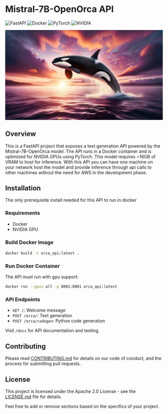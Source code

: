 # Mistral-7B-OpenOrca API

![FastAPI](https://img.shields.io/badge/FastAPI-005571?style=for-the-badge&logo=fastapi)
![Docker](https://img.shields.io/badge/Docker-2496ED?style=for-the-badge&logo=docker&logoColor=white)
![PyTorch](https://img.shields.io/badge/PyTorch-EE4C2C?style=for-the-badge&logo=pytorch&logoColor=white)
![NVIDIA](https://img.shields.io/badge/NVIDIA-76B900?style=for-the-badge&logo=nvidia&logoColor=white)

![orca](assets\imgs\majestic-orca.png)

## Overview

This is a FastAPI project that exposes a text generation API powered by the Mistral-7B-OpenOrca model. The API runs in a Docker container and is optimized for NVIDIA GPUs using PyTorch. This model requires ~16GB of VRAM to host for inference. With this API you can have one machine on your network host the model and provide inference through api calls to other machines without the need for AWS in the development phase.

## Installation

The only prerequisite install needed for this API to run in docker

### Requirements

- Docker
- NVIDIA GPU 

### Build Docker Image

```bash
docker build -t orca_api:latest .
```

### Run Docker Container

The API must run with gpu support:

```bash
docker run --gpus all -p 8001:8001 orca_api:latest
```

### API Endpoints

- `GET /`: Welcome message
- `POST /orca/`: Text generation
- `POST /orca/codegen`: Python code generation

Visit `/docs` for API documentation and testing.

## Contributing

Please read [CONTRIBUTING.md](CONTRIBUTING.md) for details on our code of conduct, and the process for submitting pull requests.

## License

This project is licensed under the Apache 2.0 License - see the [LICENSE.md](LICENSE.md) file for details.

Feel free to add or remove sections based on the specifics of your project.



